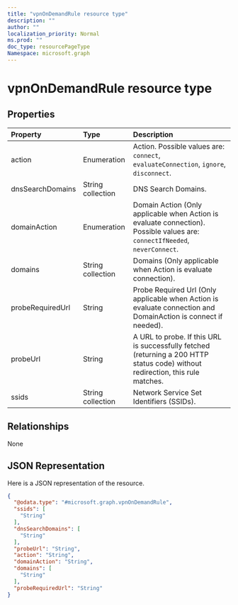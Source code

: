 ```yaml
---
title: "vpnOnDemandRule resource type"
description: ""
author: ""
localization_priority: Normal
ms.prod: ""
doc_type: resourcePageType
Namespace: microsoft.graph
---
```



# vpnOnDemandRule resource type



## Properties
|Property|Type|Description|
|:---|:---|:---|
|action|Enumeration|Action. Possible values are: `connect`, `evaluateConnection`, `ignore`, `disconnect`.|
|dnsSearchDomains|String collection|DNS Search Domains.|
|domainAction|Enumeration|Domain Action (Only applicable when Action is evaluate connection). Possible values are: `connectIfNeeded`, `neverConnect`.|
|domains|String collection|Domains (Only applicable when Action is evaluate connection).|
|probeRequiredUrl|String|Probe Required Url (Only applicable when Action is evaluate connection and DomainAction is connect if needed).|
|probeUrl|String|A URL to probe. If this URL is successfully fetched (returning a 200 HTTP status code) without redirection, this rule matches.|
|ssids|String collection|Network Service Set Identifiers (SSIDs).|

## Relationships
None

## JSON Representation
Here is a JSON representation of the resource.
<!-- {
  "blockType": "resource",
  "@odata.type": "microsoft.graph.vpnOnDemandRule"
}
-->
``` json
{
  "@odata.type": "#microsoft.graph.vpnOnDemandRule",
  "ssids": [
    "String"
  ],
  "dnsSearchDomains": [
    "String"
  ],
  "probeUrl": "String",
  "action": "String",
  "domainAction": "String",
  "domains": [
    "String"
  ],
  "probeRequiredUrl": "String"
}
```


